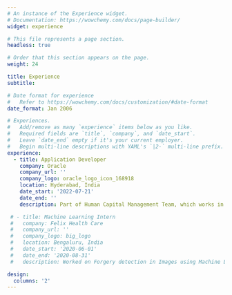 ```yaml
---
# An instance of the Experience widget.
# Documentation: https://wowchemy.com/docs/page-builder/
widget: experience

# This file represents a page section.
headless: true

# Order that this section appears on the page.
weight: 24

title: Experience
subtitle:

# Date format for experience
#   Refer to https://wowchemy.com/docs/customization/#date-format
date_format: Jan 2006

# Experiences.
#   Add/remove as many `experience` items below as you like.
#   Required fields are `title`, `company`, and `date_start`.
#   Leave `date_end` empty if it's your current employer.
#   Begin multi-line descriptions with YAML's `|2-` multi-line prefix.
experience:
  - title: Application Developer
    company: Oracle 
    company_url: ''
    company_logo: oracle_logo_icon_168918
    location: Hyderabad, India
    date_start: '2022-07-21'
    date_end: ''
    description: Part of Human Capital Management Team, which works in developing applications to manage the finances of clients.

 # - title: Machine Learning Intern
 #   company: Felix Health Care
 #   company_url: ''
 #   company_logo: big_logo
 #   location: Bengaluru, India
 #   date_start: '2020-06-01'
 #   date_end: '2020-08-31'
 #   description: Worked on Forgery detection in Images using Machine Learning

design:
  columns: '2'
---
```

